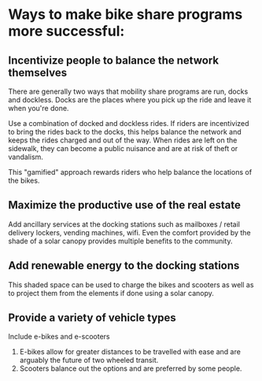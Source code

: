 # Ways to make bike share programs more successful:

## Incentivize people to balance the network themselves

There are generally two ways that mobility share programs are run, docks and dockless. Docks are the places where you pick up the ride and leave it when you&#39;re done.

Use a combination of docked and dockless rides. If riders are incentivized to bring the rides back to the docks, this helps balance the network and keeps the rides charged and out of the way. When rides are left on the sidewalk, they can become a public nuisance and are at risk of theft or vandalism.

This &quot;gamified&quot; approach rewards riders who help balance the locations of the bikes.

## Maximize the productive use of the real estate

Add ancillary services at the docking stations such as mailboxes / retail delivery lockers, vending machines, wifi. Even the comfort provided by the shade of a solar canopy provides multiple benefits to the community.

## Add renewable energy to the docking stations

This shaded space can be used to charge the bikes and scooters as well as to project them from the elements if done using a solar canopy.

## Provide a variety of vehicle types

Include e-bikes and e-scooters

  1. E-bikes allow for greater distances to be travelled with ease and are arguably the future of two wheeled transit.
  2. Scooters balance out the options and are preferred by some people.
